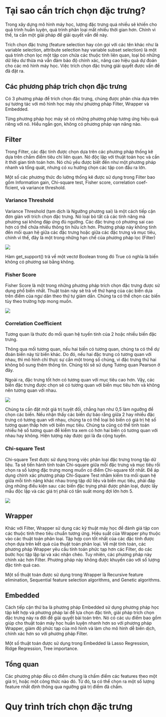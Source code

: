 # Tại sao cần trích chọn đặc trưng?
Trong xây dựng mô hình máy học, lượng đặc trưng quá nhiều sẽ khiến cho quá trình huấn luyện, quá trình phân loại mất nhiều thời gian hơn. Chính vì thế, ta cần một giải pháp để giải quyết vấn đề này.

Trích chọn đặc trưng (feature selection hay còn gọi với các tên khác như là variable selection, attribute selection hay variable subset selection) là một quá trình chọn lọc một tập con chứa các thuộc tính liên quan, loại bỏ những dữ liệu dư thừa mà vẫn đảm bảo độ chính xác, nâng cao hiệu quả dự đoán cho các mô hình máy học. Việc trích chọn đặc trưng giải quyết được vấn đề đã đặt ra.

## Các phương pháp trích chọn đặc trưng
Có 3 phương pháp để trích chọn đặc trưng, chúng được phân chia dựa trên sự tương tác với mô hình học máy như phương pháp Filter, Wrapper và Embedded. 

Từng phương pháp học máy sẽ có những phương pháp tương ứng hiệu quả riêng với nó. Hiểu ngắn gọn, không có phương pháp vạn năng nào. 

## Filter
Trong Filter, các đặc tính được chọn dựa trên các phương pháp thống kê dựa trên chấm điểm tiêu chí liên quan. Nó độc lập với thuật toán học và cần ít thời gian tính toán hơn. Nó chủ yếu được biết đến như một phương pháp nhanh và tổng quát, nhưng có xu hướng chọn các tập con đầu ra lớn.

Một số các phương thức đo lường thống kê được sử dụng trong Filter bao gồm Information gain, Chi-square test, Fisher score, correlation coef-ficient, và variance threshold. 

### Variance Threshold
Variance Threshold (tạm dịch là Ngưỡng phương sai) là một cách tiếp cận đơn giản với trích chọn đặc trưng. Nó loại bỏ tất cả các tính năng mà phương sai không đáp ứng đủ ngưỡng. Các đặc trưng có phương sai cao hơn có thể chứa nhiều thông tin hữu ích hơn.
Phương pháp này không tính đến mối quan hệ giữa các đặc trưng hoặc giữa các đặc trưng và mục tiêu, chính vì thế, đây là một trong những hạn chế của phương pháp lọc (Filter)

![](https://cdn.analyticsvidhya.com/wp-content/uploads/2020/10/Image-6-1.png)

Hàm get_support() trả về một vectơ Boolean trong đó True có nghĩa là biến không có phương sai bằng không.

### Fisher Score
Fisher Score là một trong những phương pháp trích chọn đặc trưng được sử dụng phổ biến nhất. Thuật toán này sẽ trả về thứ hạng của các biến dựa trên điểm của ngư dân theo thứ tự giảm dần. Chúng ta có thể chọn các biến tùy theo trường hợp mong muốn.

![](https://cdn.analyticsvidhya.com/wp-content/uploads/2020/10/Image-4-1.png)

### Correlation Coefficient
Tương quan là thước đo mối quan hệ tuyến tính của 2 hoặc nhiều biến đặc trưng. 

Thông qua mối tương quan, nếu hai biến có tương quan, chúng ta có thể dự đoán biến này từ biến khác. Do đó, nếu hai đặc trưng có tương quan với nhau, thì mô hình chỉ thực sự cần một trong số chúng, vì đặc trưng thứ hai không bổ sung thêm thông tin. Chúng tôi sẽ sử dụng Tương quan Pearson ở đây.

Ngoài ra, đặc trưng tốt hơn có tương quan với mục tiêu cao hơn. Vậy, các biến đặc trưng được chọn sẽ có tương quan với biến mục tiêu hơn và không nên tương quan với nhau.

![](https://cdn.analyticsvidhya.com/wp-content/uploads/2020/10/Image-5-1.png)

Chúng ta cần đặt một giá trị tuyệt đối, chẳng hạn như 0,5 làm ngưỡng để chọn các biến.
Nếu nhận thấy các biến dự báo rằng giữa 2 hay nhiều đặc trưng có tương quan với nhau, chúng ta có thể loại bỏ biến có giá trị hệ số tương quan thấp hơn với biến mục tiêu.
Chúng ta cũng có thể tính toán nhiều hệ số tương quan để kiểm tra xem có hơn hai biến có tương quan với nhau hay không. Hiện tượng này được gọi là đa cộng tuyến.

### Chi-square Test

Chi-square Test được sử dụng trong việc phân loại đặc trưng trong tập dữ liệu.
Ta sẽ tiến hành tính toán Chi-square giữa mỗi đặc trưng và mục tiêu rồi chọn ra số lượng đặc trưng mong muốn có điểm Chi-square tốt nhất.
Để áp dụng chính xác phương pháp Chi-Square Test nhằm kiểm tra mối quan hệ giữa mỗi tính năng khác nhau trong tập dữ liệu và biến mục tiêu, phải đáp ứng những điều kiện sau: các biến đặc trưng phải được phân loại, được lấy mẫu độc lập và các giá trị phải có tần suất mong đợi lớn hơn 5.

![](https://user-images.githubusercontent.com/84955172/142258540-a87bfb69-e593-42e4-94a8-150c6460aa17.png)


## Wrapper
Khác với Filter, Wrapper sử dụng các kỹ thuật máy học để đánh giá tập con các thuộc tính theo tiêu chuẩn tương ứng. Hiệu suất của Wrapper phụ thuộc vào các thuật toán phân loại. Tập hợp con tốt nhất của các đặc tính được chọn dựa trên kết quả của thuật toán phân loại.
Về mặt tính toán, các phương pháp Wrapper yêu cầu tính toán phức tạp hơn các Filter, do các bước học tập lặp lại và xác nhận chéo. Tuy nhiên, các phương pháp này chính xác hơn Filter.
Phương pháp này không được khuyến cáo với số lượng đặc tính quá cao.

Một số thuật toán được sử dụng trong Wrapper là Recursive feature elimination, Sequential feature selection algorithms, and Genetic algorithms. 
## Embedded
Cách tiếp cận thứ ba là phương pháp Embedded sử dụng phương pháp học tập kết hợp và phương pháp lai để lựa chọn đặc tính, giải pháp trích chọn đặc trưng này ra đời để giải quyết bài toán trên. Nó có các ưu điểm bao gồm giúp cho thuật toán máy học huấn luyện nhanh hơn so với phương pháp Wrapper, giảm độ phức tạp của mô hình và làm cho mô hình dễ biên dịch, chính xác hơn so với phương pháp Filter.

Một số thuật toán được sử dụng trong Embedded là Lasso Regression, Ridge Regression, Tree importance.
## Tổng quan
Các phương pháp đều có điểm chung là chấm điểm các features theo một giá trị, hoặc một công thức nào đó. Từ đó, ta có thể chọn ra một số lượng feature nhất định thông qua ngưỡng giá trị điểm đã chấm. 


# Quy trình trích chọn đặc trưng
